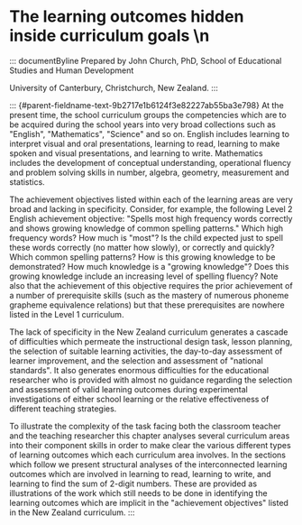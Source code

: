# The learning outcomes hidden inside curriculum goals \n

::: documentByline
Prepared by John Church, PhD, School of Educational Studies and Human
Development

University of Canterbury, Christchurch, New Zealand.
:::

::: {#parent-fieldname-text-9b2717e1b6124f3e82227ab55ba3e798}
At the present time, the school curriculum groups the competencies which
are to be acquired during the school years into very broad collections
such as \"English\", \"Mathematics\", \"Science\" and so on. English
includes learning to interpret visual and oral presentations, learning
to read, learning to make spoken and visual presentations, and learning
to write. Mathematics includes the development of conceptual
understanding, operational fluency and problem solving skills in number,
algebra, geometry, measurement and statistics.

The achievement objectives listed within each of the learning areas are
very broad and lacking in specificity. Consider, for example, the
following Level 2 English achievement objective: \"Spells most high
frequency words correctly and shows growing knowledge of common spelling
patterns.\" Which high frequency words? How much is \"most\"? Is the
child expected just to spell these words correctly (no matter how
slowly), or correctly and quickly? Which common spelling patterns? How
is this growing knowledge to be demonstrated? How much knowledge is a
\"growing knowledge\"? Does this growing knowledge include an increasing
level of spelling fluency? Note also that the achievement of this
objective requires the prior achievement of a number of prerequisite
skills (such as the mastery of numerous phoneme grapheme equivalence
relations) but that these prerequisites are nowhere listed in the Level
1 curriculum.

The lack of specificity in the New Zealand curriculum generates a
cascade of difficulties which permeate the instructional design task,
lesson planning, the selection of suitable learning activities, the
day-to-day assessment of learner improvement, and the selection and
assessment of \"national standards\". It also generates enormous
difficulties for the educational researcher who is provided with almost
no guidance regarding the selection and assessment of valid learning
outcomes during experimental investigations of either school learning or
the relative effectiveness of different teaching strategies.

To illustrate the complexity of the task facing both the classroom
teacher and the teaching researcher this chapter analyses several
curriculum areas into their component skills in order to make clear the
various different types of learning outcomes which each curriculum area
involves. In the sections which follow we present structural analyses of
the interconnected learning outcomes which are involved in learning to
read, learning to write, and learning to find the sum of 2-digit
numbers. These are provided as illustrations of the work which still
needs to be done in identifying the learning outcomes which are implicit
in the \"achievement objectives\" listed in the New Zealand curriculum.
:::
